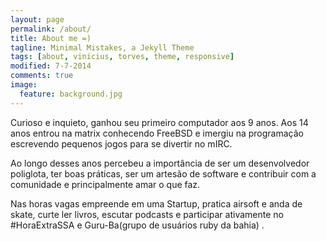 ```yaml
---
layout: page
permalink: /about/
title: About me =)
tagline: Minimal Mistakes, a Jekyll Theme
tags: [about, vinicius, torves, theme, responsive]
modified: 7-7-2014
comments: true
image:
  feature: background.jpg
---
```

 Curioso e inquieto, ganhou seu primeiro computador aos 9 anos. Aos 14 anos entrou na matrix conhecendo FreeBSD e imergiu na programação escrevendo pequenos jogos para se divertir no mIRC.
<br />

Ao longo desses anos percebeu a importância de ser um desenvolvedor poliglota, ter boas práticas, ser um artesão de software e contribuir com a comunidade e principalmente amar o que faz.


Nas horas vagas empreende em uma Startup, pratica airsoft e anda de skate, curte ler livros, escutar podcasts e participar ativamente no #HoraExtraSSA e Guru-Ba(grupo de usuários ruby da bahia) .

<!-- Jekyll is pretty rad and figured releasing a cleaned up version of [my site](http://mademistakes.com)[^1] as a theme for others to hack and build on would be fun. So here be that theme --- I call it **Minimal Mistakes**, a responsive Jekyll theme with large featured images and solid typography. -->

<!-- ## Minimal Mistakes is all about:

* Responsive templates. Looking good on mobile, tablet, and desktop.
* Gracefully degrading in older browsers. Compatible with Internet Explorer 8+ and all modern browsers.
* Minimal embellishments --- content first.
* Large feature images for posts and pages.
* Author sidebar to pimp your bio, photo[^2], and social media links.
* Simple and clear permalink structure *(ie: domain.com/category/post-title)*

<a markdown="0" href="{{ site.url }}/theme-setup" class="btn">Install Minimal Mistakes Theme</a> -->
<!--
[^1]: Since open sourcing this theme I have released a couple other Jekyll themes. My website [Made Mistakes](http://mademistakes.com) is currently using a modified version of my [So Simple Theme](http://mmistakes.github.io/so-simple-theme/).

[^2]: Fancy avatars provided by [Brandon Mathis](http://brandonmathis.com/projects/fancy-avatars/demo/) under a [Creative Commons Attribution 3.0 License](http://creativecommons.org/licenses/by/3.0/). -->
